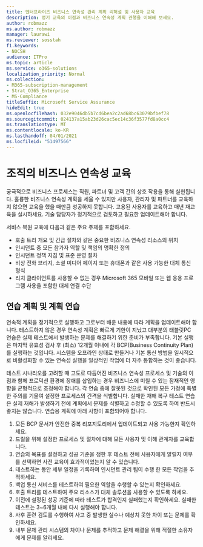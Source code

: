 ```yaml
---
title: 엔터프라이즈 비즈니스 연속성 관리 계획 리허설 및 사용자 교육
description: 정기 교육의 이점과 비즈니스 연속성 계획 관행을 이해해 보세요.
author: robmazz
ms.author: robmazz
manager: laurawi
ms.reviewer: sosstah
f1.keywords:
- NOCSH
audience: ITPro
ms.topic: article
ms.service: o365-solutions
localization_priority: Normal
ms.collection:
- M365-subscription-management
- Strat_O365_Enterprise
- MS-Compliance
titleSuffix: Microsoft Service Assurance
hideEdit: true
ms.openlocfilehash: 032e9046db5b7cd6bea2c2ad68bc63079bfbef78
ms.sourcegitcommit: 024137a15ab23d26cac5ec14c36f3577fd8a0cc4
ms.translationtype: MT
ms.contentlocale: ko-KR
ms.lasthandoff: 04/01/2021
ms.locfileid: "51497566"
---
```

# <a name="train-for-business-continuity-in-your-organization"></a>조직의 비즈니스 연속성 교육

궁극적으로 비즈니스 프로세스는 직원, 파트너 및 고객 간의 상호 작용을 통해 실현됩니다. 훌륭한 비즈니스 연속성 계획을 세울 수 있지만 사용자, 관리자 및 파트너를 교육하지 않으면 교육을 했을 때만큼 성공하지 못합니다. 고용된 사용자를 교육하고 매년 재교육을 실시하세요. 기술 담당자가 정기적으로 검토하고 필요한 업데이트해야 합니다.

서비스 복원 교육에 다음과 같은 주요 주제를 포함하세요.

- 호출 트리 개요 및 긴급 절차와 같은 중요한 비즈니스 연속성 리소스의 위치
- 인시던트 중 모든 참가자 역할 및 책임의 명확한 정의
- 인시던트 정책 지침 및 표준 운영 절차
- 비상 전화 브리지, 소셜 미디어 페이지 또는 휴대폰과 같은 사용 가능한 대체 통신 형식
- 리치 클라이언트를 사용할 수 없는 경우 Microsoft 365 모바일 또는 웹 응용 프로그램 사용을 포함한 대체 연결 수단

## <a name="plan-the-exercise-and-exercise-the-plan"></a>연습 계획 및 계획 연습

연속적 계획을 정기적으로 실행하고 그로부터 배운 내용에 따라 계획을 업데이트해야 합니다. 테스트하지 않은 경우 연속성 계획은 빠르게 기한이 지났고 대부분의 태블릿PC 연습은 실제 테스트에서 발생하는 문제를 해결하기 위한 준비가 부족합니다. 기본 실행은 마지막 유효성 검사 후 (최소) 12개월 이내에 각 BCP(Business Continuity Plan)를 실행하는 것입니다. 시스템을 오프라인 상태로 만들거나 기본 통신 방법을 일시적으로 비활성화할 수 있는 연속성 실행을 일상적인 작업에 더 자주 통합하는 것이 좋습니다.  

테스트 시나리오를 고려할 때 고도로 다듬어진 비즈니스 연속성 프로세스 및 기술의 이점과 함께 프로덕션 환경에 장애를 삽입하는 경우 비즈니스에 미칠 수 있는 잠재적인 영향을 균형적으로 조정해야 합니다.
각 연습 중에 잘못된 것으로 확인된 모든 가정에 특별한 주의를 기울여 설정한 프로세스의 간격을 식별합니다. 실패한 재해 복구 테스트 연습은 실제 재해가 발생하기 전에 계획에서 문제를 식별하고 수정할 수 있도록 하여 반드시 좋지는 않습니다. 연습용 계획에 아래 사항이 포함되어야 합니다.

1. 모든 BCP 문서가 안전한 중복 리포지토리에서 업데이트되고 사용 가능한지 확인하세요.
2. 드릴을 위해 설정한 프로세스 및 절차에 대해 모든 사용자 및 이해 관계자를 교육합니다.
3. 연습의 목표를 설정하고 성공 기준을 정한 후 테스트 전에 사용자에게 알릴지 여부를 선택하면 사전 교육이 효과적이었는지 알 수 있습니다.
4. 테스트하는 동안 세부 일정을 기록하여 인시던트 관리 팀이 수행 한 모든 작업을 추적하세요.
5. 백업 통신 서비스를 테스트하여 필요한 역할을 수행할 수 있는지 확인하세요.
6. 호출 트리를 테스트하여 주요 리소스가 대체 솔루션을 사용할 수 있도록 하세요.
7. 이전에 설정된 성공 기준에 따라 테스트가 합격인지 실패했는지 확인하세요. 실패한 테스트는 3~6개월 내에 다시 실행해야 합니다.
8. 사후 훈련 검토를 수행하여 사고 중 발생한 실수나 예상치 못한 차이 또는 문제를 확인하세요.
9. 내부 문제 관리 시스템의 차이나 문제를 추적하고 문제 해결을 위해 적절한 소유자에게 문제를 알리세요.
